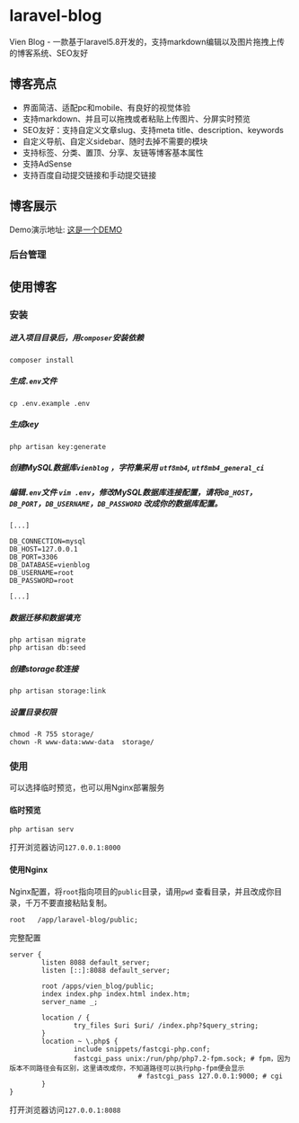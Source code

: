  # laravel-blog
Vien Blog - 一款基于laravel5.8开发的，支持markdown编辑以及图片拖拽上传的博客系统、SEO友好

## 博客亮点

- 界面简洁、适配pc和mobile、有良好的视觉体验
- 支持markdown、并且可以拖拽或者粘贴上传图片、分屏实时预览
- SEO友好：支持自定义文章slug、支持meta title、description、keywords
- 自定义导航、自定义sidebar、随时去掉不需要的模块
- 支持标签、分类、置顶、分享、友链等博客基本属性
- 支持AdSense
- 支持百度自动提交链接和手动提交链接

## 博客展示

Demo演示地址: [这是一个DEMO](http://47.94.228.2)

### 后台管理

## 使用博客

### 安装


##### 进入项目目录后，用`composer`安装依赖

```
composer install
```

##### 生成`.env`文件

```
cp .env.example .env
```

##### 生成key

```
php artisan key:generate
```

##### 创建MySQL数据库`vienblog` ，字符集采用 `utf8mb4`, `utf8mb4_general_ci`

##### 编辑`.env`文件 `vim .env`，修改MySQL数据库连接配置，请将`DB_HOST`，`DB_PORT`，`DB_USERNAME`，`DB_PASSWORD` 改成你的数据库配置。

```
[...]

DB_CONNECTION=mysql
DB_HOST=127.0.0.1
DB_PORT=3306
DB_DATABASE=vienblog
DB_USERNAME=root
DB_PASSWORD=root

[...]
```

##### 数据迁移和数据填充

```
php artisan migrate
php artisan db:seed
```

##### 创建storage软连接

```
php artisan storage:link
```

##### 设置目录权限

```
chmod -R 755 storage/
chown -R www-data:www-data  storage/
```

### 使用

可以选择临时预览，也可以用Nginx部署服务

#### 临时预览

```
php artisan serv
```

打开浏览器访问`127.0.0.1:8000`

#### 使用Nginx

Nginx配置，将`root`指向项目的`public`目录，请用`pwd` 查看目录，并且改成你目录，千万不要直接粘贴复制。

```
root   /app/laravel-blog/public;
```

完整配置

```
server {
        listen 8088 default_server;
        listen [::]:8088 default_server;
				
        root /apps/vien_blog/public;
        index index.php index.html index.htm;
        server_name _;
				
        location / {
                try_files $uri $uri/ /index.php?$query_string;
        }
        location ~ \.php$ {
                include snippets/fastcgi-php.conf;
                fastcgi_pass unix:/run/php/php7.2-fpm.sock; # fpm，因为版本不同路径会有区别，这里请改成你，不知道路径可以执行php-fpm便会显示
								# fastcgi_pass 127.0.0.1:9000; # cgi
        }
}
```

打开浏览器访问`127.0.0.1:8088`
